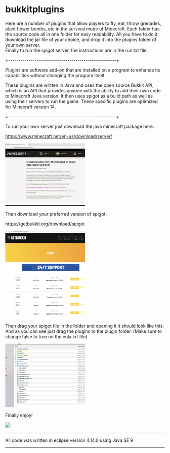 # bukkitplugins

Here are a number of plugins that allow players to fly, eat, throw grenades, plant flower bombs, etc in the survival mode of Minecraft.  Each folder has the source code all in one folder for easy readability. 
All you have to do it download the jar file of your choice, and drop it into the plugins folder of your own server.  
Finally to run the spigot server, the instructions are in the run txt file.  

+-----------------------------------------------------+

Plugins are software add-on that are installed on a program to enhance its capabilities without changing the program itself. 

These plugins are written in Java and uses the open source Bukkit API, which is an API that provides anyone with the ability to add their own code to Minecraft Java version. 
It then uses spigot as a build path as well as using their servers to run the game.  These specific plugins are optimized for Minecraft version 14. 

+-----------------------------------------------------+


To run your own server just download the java minecraft package here:

https://www.minecraft.net/en-us/download/server/

<img src="imgs/screenshot.png" width="50%"/>

Then download your preferred version of spigot: 

https://getbukkit.org/download/spigot

<img src="imgs/Untitled.png" width="50%"/>

Then drag your spigot file in the folder and opening it it should look like this.  And as you can see just drag the plugins to the plugin folder.  (Make sure to change false to true on the eula.txt file) 

<img src="imgs/Untitled2.png" width="50%"/>

Finally enjoy!

<img src="imgs/Untitled3.png" width="80%"/>

***
All code was written in eclipse version 4.14.0 using Java SE 9
***

